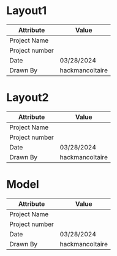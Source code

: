 # Layout1
| Attribute | Value |
| ---  | ---     |
| Project Name |  |
| Project number |  |
| Date | 03/28/2024 |
| Drawn By | hackmancoltaire |
# Layout2
| Attribute | Value |
| ---  | ---     |
| Project Name |  |
| Project number |  |
| Date | 03/28/2024 |
| Drawn By | hackmancoltaire |
# Model
| Attribute | Value |
| ---  | ---     |
| Project Name |  |
| Project number |  |
| Date | 03/28/2024 |
| Drawn By | hackmancoltaire |
